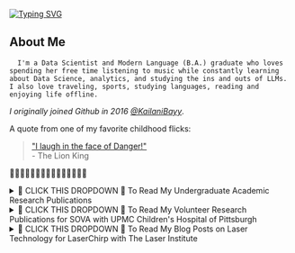 
[![Typing SVG](https://readme-typing-svg.demolab.com?font=Fira+Code&size=33&duration=2000&pause=1000&color=F718DC&background=FF496300&random=false&width=435&lines=✨Hi!+I'm+Kai'lani.✨)](https://git.io/typing-svg)
## **About Me**
      I'm a Data Scientist and Modern Language (B.A.) graduate who loves spending her free time listening to music while constantly learning about Data Science, analytics, and studying the ins and outs of LLMs. I also love traveling, sports, studying languages, reading and enjoying life offline.

*I originally joined Github in 2016 [@KailaniBayy](https://github.com/KailaniBayy)*.

A quote from one of my favorite childhood flicks:
<br>
> ["I laugh in the face of Danger!"](https://youtu.be/FvZ649kW3jM?feature=shared) 
<br>- The Lion King <br>

🌸👾🌸👾🌸👾🌸👾🌸👾🌸👾🌸👾🌸
<details>
<summary>🌸 CLICK THIS DROPDOWN 🌸 To Read My Undergraduate Academic Research Publications</summary>
<br>
Beyond the Scope: Using Motion Capture Data from Bonchoscopy Simulations to Build Feedback Models, 2018 https://www.semanticscholar.org/paper/Beyond-the-Scope%3A-Using-Motion-Capture-Data-from-to-Babichenko-Grieve/98b6efaa314483241321c2a9d1ec83ea3c0d01aa
</details>

<details>
<summary>🌸 CLICK THIS DROPDOWN 🌸 To Read My Volunteer Research Publications for SOVA with UPMC Children's Hospital of Pittsburgh</summary>
<br>
Stepping Away, 12.14.17 https://sova.pitt.edu/educate-yourself-stepping-away/ <br>
App Games for Anxiety, 10.25.17 https://sova.pitt.edu/educate-yourself-app-games-for-anxiety/ <br>
Journaling for Growth, 09.25.17 https://sova.pitt.edu/be-positive-journaling-for-growth/ <br>
Caira Lee on Self-Love, 07.05.17 https://sova.pitt.edu/educate-yourself-caira-lee-on-self-love/ <br>
The Benefits of Humming, 06.27.17 https://sova.pitt.edu/educate-yourself-the-benefits-of-humming/ <br>
Negative Effects of Social Media on Teens, 05.04.17 https://sova.pitt.edu/social-media-guide-negative-effects-social-media-teenagers/
</details>

<details>
<summary>🌸 CLICK THIS DROPDOWN 🌸 To Read My Blog Posts on Laser Technology for LaserChirp with The Laser Institute</summary>
<br>
Staying Competitive in a High-Tech Market: 4 Industrial Manufacturing Professionals Mastering Lasers at the Inaugural Industrial Laser Conference, 08.24.16 https://www.laserchirp.com/2016/08/staying-competitive-industrial-manufacturing-industrial-laser-conference/ <br>
The Top Five Things to See and Do at ICALEO 2016, 08.4.16 https://www.laserchirp.com/2016/08/top-five-things-to-see-do-icaleo-2016/ <br>
How Effective is Laser Hair Removal?, 06.27.16 https://www.laserchirp.com/2016/06/how-effective-is-laser-hair-removal/ <br>
Manufacturing Processes in Communication and Transportation, 06.21.26 https://www.laserchirp.com/2016/06/manufacturing-processes-in-communications-and-transportation/ <br>
Throwback Thursday: The LaserDisc, 06.09.16 https://www.laserchirp.com/2016/06/throwback-thursday-the-laserdisc/ <br>
Current Trends in Manufacturing Technology, 06.08.16 https://www.laserchirp.com/2016/06/current-trends-in-manufacturing-technology/ <br>
Mildred Dresselhaus and Magneto-Optics, 06.06.16 https://www.laserchirp.com/2016/06/mildred-dresselhaus-and-magneto-optics/ <br>
Dennis Gabor and the Hologram Theory, 05.31.16 https://www.laserchirp.com/2016/05/dennis-gabor-and-the-hologram-theory/ <br>
The Future of Fiber Optics, 05.24.16 https://www.laserchirp.com/2016/05/the-future-of-fiber-optics/ <br>
The Invention of the Bar Code Scanner, 05.23.16 https://www.laserchirp.com/2016/05/the-invention-of-the-bar-code-scanner/ <br>
NASA and the Lunar Orbiter Laser Altimeter, 05.11.16 https://www.laserchirp.com/2016/05/nasa-and-the-mars-orbiter-laser-altimeter/ <br>
Infrared Lasers: A Treatment for Alzheimer’s Disease, 05.10.16 https://www.laserchirp.com/2016/05/infrared-lasers-a-treatment-for-alzheimers-disease/ <br>
Deborah Jin and the Fermionic Condensate, 05.09.16 https://www.laserchirp.com/2016/05/deborah-jin-and-the-fermionic-condensate/ <br>
Communications and the Future of Laser Technology, 05.04.16 https://www.laserchirp.com/2016/05/communications-and-the-future-of-laser-technology/ <br>
Einstein’s Involvement in Developing the Laser, 05.03.16 https://www.laserchirp.com/2016/05/einsteins-involvement-in-developing-the-laser/ <br>
Use of Lasers for Potential Treatment or Cure to Parkinson’s, 05.02.16 https://www.laserchirp.com/2016/05/use-of-lasers-for-potential-treatment-or-cure-to-parkinsons/ <br>
Manufacturing and Lumber Processing Applications, 04.20.16 https://www.laserchirp.com/2016/04/manufacturing-and-lumber-processing-applications/ <br>
Lene Hau and the Bose-Einstein Condensate, 03.29.16 https://www.laserchirp.com/2016/03/lene-hau-and-the-bose-einstein-condensate/ <br>
Patricia Bath and the Laserphaco Probe, 02.24.16 https://www.laserchirp.com/2016/02/patricia-bath-and-the-laserphaco-probe/ <br>
November is Membership Month for LIA, 11.05.15 https://www.laserchirp.com/2015/11/november-is-membership-month-for-lia/ <br>
</details>

<!---
KailaniBailey/KailaniBailey is a ✨ special ✨ repository because its `README.md` (this file) appears on your GitHub profile.
You can click the Preview link to take a look at your changes.
--->
